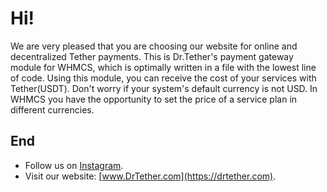 # Hi!
We are very pleased that you are choosing our website for online and decentralized Tether payments. This is Dr.Tether's payment gateway module for WHMCS, which is optimally written in a file with the lowest line of code. Using this module, you can receive the cost of your services with Tether(USDT). Don't worry if your system's default currency is not USD. In WHMCS you have the opportunity to set the price of a service plan in different currencies.

## End
- Follow us on [Instagram](https://instagram.com/dr.tether).
- Visit our website: [www.DrTether.com](https://drtether.com).
